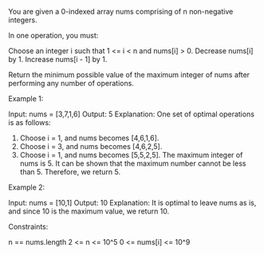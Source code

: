 You are given a 0-indexed array nums comprising of n non-negative integers.

In one operation, you must:


Choose an integer i such that 1 <= i < n and nums[i] > 0.
Decrease nums[i] by 1.
Increase nums[i - 1] by 1.


Return the minimum possible value of the maximum integer of nums after
performing any number of operations.


Example 1:


Input: nums = [3,7,1,6]
Output: 5
Explanation:
One set of optimal operations is as follows:
1. Choose i = 1, and nums becomes [4,6,1,6].
2. Choose i = 3, and nums becomes [4,6,2,5].
3. Choose i = 1, and nums becomes [5,5,2,5].
The maximum integer of nums is 5. It can be shown that the maximum number
cannot be less than 5.
Therefore, we return 5.


Example 2:


Input: nums = [10,1]
Output: 10
Explanation:
It is optimal to leave nums as is, and since 10 is the maximum value, we
return 10.



Constraints:


n == nums.length
2 <= n <= 10^5
0 <= nums[i] <= 10^9




